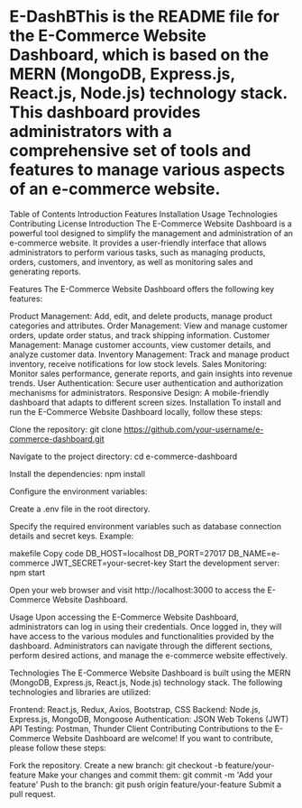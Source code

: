 # E-DashBThis is the README file for the E-Commerce Website Dashboard, which is based on the MERN (MongoDB, Express.js, React.js, Node.js) technology stack. This dashboard provides administrators with a comprehensive set of tools and features to manage various aspects of an e-commerce website.

Table of Contents
Introduction
Features
Installation
Usage
Technologies
Contributing
License
Introduction
The E-Commerce Website Dashboard is a powerful tool designed to simplify the management and administration of an e-commerce website. It provides a user-friendly interface that allows administrators to perform various tasks, such as managing products, orders, customers, and inventory, as well as monitoring sales and generating reports.

Features
The E-Commerce Website Dashboard offers the following key features:

Product Management: Add, edit, and delete products, manage product categories and attributes.
Order Management: View and manage customer orders, update order status, and track shipping information.
Customer Management: Manage customer accounts, view customer details, and analyze customer data.
Inventory Management: Track and manage product inventory, receive notifications for low stock levels.
Sales Monitoring: Monitor sales performance, generate reports, and gain insights into revenue trends.
User Authentication: Secure user authentication and authorization mechanisms for administrators.
Responsive Design: A mobile-friendly dashboard that adapts to different screen sizes.
Installation
To install and run the E-Commerce Website Dashboard locally, follow these steps:

Clone the repository: git clone https://github.com/your-username/e-commerce-dashboard.git

Navigate to the project directory: cd e-commerce-dashboard

Install the dependencies: npm install

Configure the environment variables:

Create a .env file in the root directory.

Specify the required environment variables such as database connection details and secret keys. Example:

makefile
Copy code
DB_HOST=localhost
DB_PORT=27017
DB_NAME=e-commerce
JWT_SECRET=your-secret-key
Start the development server: npm start

Open your web browser and visit http://localhost:3000 to access the E-Commerce Website Dashboard.

Usage
Upon accessing the E-Commerce Website Dashboard, administrators can log in using their credentials. Once logged in, they will have access to the various modules and functionalities provided by the dashboard. Administrators can navigate through the different sections, perform desired actions, and manage the e-commerce website effectively.

Technologies
The E-Commerce Website Dashboard is built using the MERN (MongoDB, Express.js, React.js, Node.js) technology stack. The following technologies and libraries are utilized:

Frontend: React.js, Redux, Axios, Bootstrap, CSS
Backend: Node.js, Express.js, MongoDB, Mongoose
Authentication: JSON Web Tokens (JWT)
API Testing: Postman, Thunder Client
Contributing
Contributions to the E-Commerce Website Dashboard are welcome! If you want to contribute, please follow these steps:

Fork the repository.
Create a new branch: git checkout -b feature/your-feature
Make your changes and commit them: git commit -m 'Add your feature'
Push to the branch: git push origin feature/your-feature
Submit a pull request.
